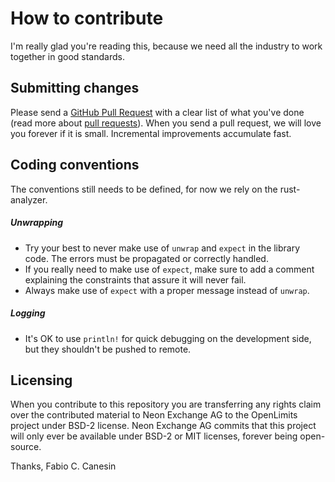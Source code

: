 # How to contribute

I'm really glad you're reading this, because we need all the industry to work together in good standards.

## Submitting changes

Please send a [GitHub Pull Request](https://github.com/nash-io/openlimits/pull/new/master) with a clear list of what you've done (read more about [pull requests](https://help.github.com/en/github/collaborating-with-issues-and-pull-requests/about-pull-requests)). When you send a pull request, we will love you forever if it is small. Incremental improvements accumulate fast.

## Coding conventions

The conventions still needs to be defined, for now we rely on the rust-analyzer.

##### Unwrapping
  * Try your best to never make use of `unwrap` and `expect` in the library code. The errors must be propagated or correctly handled.
  * If you really need to make use of `expect`, make sure to add a comment explaining the constraints that assure it will never fail.
  * Always make use of `expect` with a proper message instead of `unwrap`.

##### Logging
  * It's OK to use `println!` for quick debugging on the development side, but they shouldn't be pushed to remote.

## Licensing

When you contribute to this repository you are transferring any rights claim over the contributed material to Neon Exchange AG to the OpenLimits project under BSD-2 license. Neon Exchange AG commits that this project will only ever be available under BSD-2 or MIT licenses, forever being open-source.

Thanks,
Fabio C. Canesin
